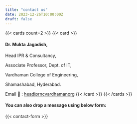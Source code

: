 ```yaml
---
title: "contact us"
date: 2023-12-26T10:00:00Z
draft: false
---
```


{{< cards count=2 >}}
{{< card >}}
#### Dr. Mukta Jagadish,

Head IPR & Consultancy,

Associate Professor, Dept. of IT,

Vardhaman College of Engineering,

Shamashabad, Hyderabad.

Email 📧 : [headiprnc<AT>vardhaman<DOT>org](mailto:headiprnc@vardhaman.org)
{{< /card >}}
{{< /cards >}}

#### You can also drop a message using below form:


{{< contact-form >}}
